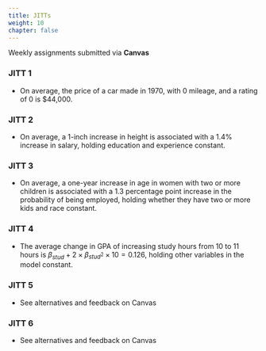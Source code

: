 ```yaml
---
title: JITTs
weight: 10
chapter: false
---
```


Weekly assignments submitted via **Canvas**

### JITT 1

- On average, the price of a car made in 1970, with 0 mileage, and a rating of 0 is $44,000.

### JITT 2

- On average, a 1-inch increase in height is associated with a 1.4% increase in salary, holding education and experience constant.

### JITT 3

- On average, a one-year increase in age in women with two or more children is associated with a 1.3 percentage point increase in the probability of being employed, holding whether they have two or more kids and race constant.


### JITT 4

- The average change in GPA of increasing study hours from 10 to 11 hours is $\beta_{stud} + 2\times\beta_{stud^2}\times10 = 0.126$, holding other variables in the model constant.

### JITT 5

- See alternatives and feedback on Canvas

### JITT 6

- See alternatives and feedback on Canvas